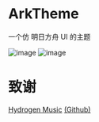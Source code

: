 # ArkTheme
一个仿 明日方舟 UI 的主题

![image](https://user-images.githubusercontent.com/66859419/218238218-ec334e13-72e2-464b-8491-a7e62dcad86c.png)
![image](https://user-images.githubusercontent.com/66859419/218238228-658110ab-d321-4b03-8d17-16d4477869bf.png)

# 致谢
[Hydrogen Music](https://www.bilibili.com/video/BV1gG4y1c7f4) [(Github)](https://github.com/Kaidesuyo/Hydrogen-Music)
